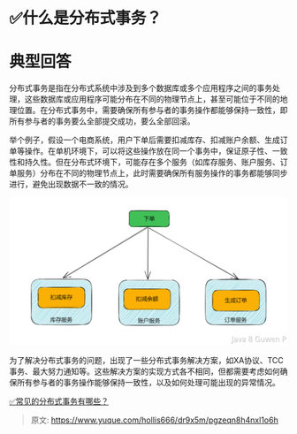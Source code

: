 # ✅什么是分布式事务？


# 典型回答

分布式事务是指在分布式系统中涉及到多个数据库或多个应用程序之间的事务处理，这些数据库或应用程序可能分布在不同的物理节点上，甚至可能位于不同的地理位置。在分布式事务中，需要确保所有参与者的事务操作都能够保持一致性，即所有参与者的事务要么全部提交成功，要么全部回滚。

举个例子，假设一个电商系统，用户下单后需要扣减库存、扣减账户余额、生成订单等操作。在单机环境下，可以将这些操作放在同一个事务中，保证原子性、一致性和持久性。但在分布式环境下，可能存在多个服务（如库存服务、账户服务、订单服务）分布在不同的物理节点上，此时需要确保所有服务操作的事务都能够同步进行，避免出现数据不一致的情况。

![image.png](./img/vpWtgcR69qaLIGKV/1676881543275-37945847-f932-4fb4-8667-97a1fcff629d-158971.png)

为了解决分布式事务的问题，出现了一些分布式事务解决方案，如XA协议、TCC事务、最大努力通知等。这些解决方案的实现方式各不相同，但都需要考虑如何确保所有参与者的事务操作能够保持一致性，以及如何处理可能出现的异常情况。

[✅常见的分布式事务有哪些？](https://www.yuque.com/hollis666/dr9x5m/yr0lu6?view=doc_embed)


> 原文: <https://www.yuque.com/hollis666/dr9x5m/pgzeqn8h4nxl1o6h>